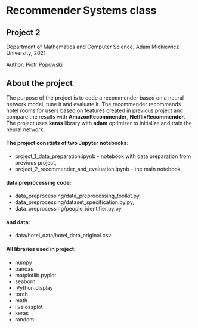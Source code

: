 
# Recommender Systems class
## Project 2

Department of Mathematics and Computer Science, Adam Mickiewicz University, 2021

Author: Piotr Popowski

## About the project
The purpose of the project is to code a recommender based on a neural network model, tune it and evaluate it. The recommender recommends hotel rooms for users based on features created in previous project and compare the results with <b>AmazonRecommender</b>, <b>NetflixRecommender</b>. The project uses <b>keras</b> library with <b>adam</b> optimizer to initialize and train the neural network.

#### The project constists of two Jupyter notebooks:  
-   project_1_data_preparation.ipynb - notebook with data preparation from previous project,
-   project_2_recommender_and_evaluation.ipynb - the main notebook,
#### data preprocessing code:  
-   data_preprocessing/data_preprocessing_toolkit.py,
-   data_preprocessing/dataset_specification.py.py,
-   data_preprocessing/people_identifier.py.py
#### and data:  
-   data/hotel_data/hotel_data_original.csv.

#### All libraries used in project:
- numpy
- pandas
- matplotlib.pyplot
- seaborn
- IPython.display
- torch
- math
- livelossplot
- keras
- random
